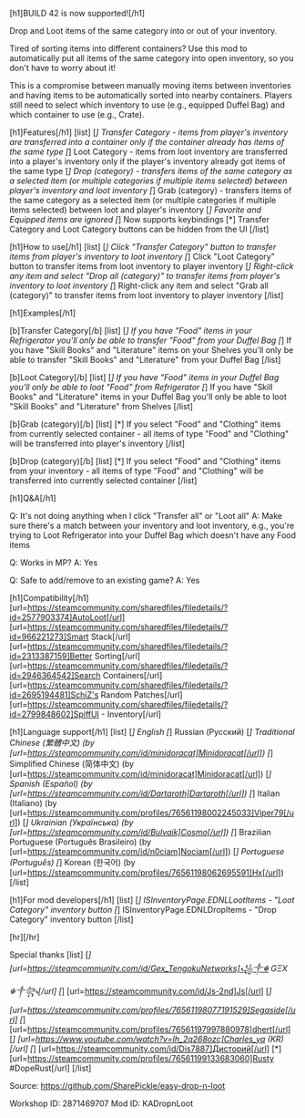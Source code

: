 [h1]BUILD 42 is now supported![/h1]

Drop and Loot items of the same category into or out of your inventory.

Tired of sorting items into different containers? Use this mod to automatically put all items of the same category into open inventory, so you don't have to worry about it!

This is a compromise between manually moving items between inventories and having items to be automatically sorted into nearby containers.
Players still need to select which inventory to use (e.g., equipped Duffel Bag) and which container to use (e.g., Crate).

[h1]Features[/h1]
[list]
[*] Transfer Category - items from player's inventory are transferred into a container only if the container already has items of the same type
[*] Loot Category - items from loot inventory are transferred into a player's inventory only if the player's inventory already got items of the same type
[*] Drop (category) - transfers items of the same category as a selected item (or multiple categories if multiple items selected) between player's inventory and loot inventory
[*] Grab (category) - transfers items of the same category as a selected item (or multiple categories if multiple items selected) between loot and player's inventory
[*] Favorite and Equipped items are ignored
[*] Now supports keybindings
[*] Transfer Category and Loot Category buttons can be hidden from the UI
[/list]

[h1]How to use[/h1]
[list]
[*] Click "Transfer Category" button to transfer items from player's inventory to loot inventory
[*] Click "Loot Category" button to transfer items from loot inventory to player inventory
[*] Right-click any item and select "Drop all (category)" to transfer items from player's inventory to loot inventory
[*] Right-click any item and select "Grab all (category)" to transfer items from loot inventory to player inventory
[/list]

[h1]Examples[/h1]

[b]Transfer Category[/b]
[list]
[*] If you have "Food" items in your Refrigerator you'll only be able to transfer "Food" from your Duffel Bag
[*] If you have "Skill Books"  and "Literature" items on your Shelves you'll only be able to transfer "Skill Books" and "Literature" from your Duffel Bag
[/list]

[b]Loot Category[/b]
[list]
[*] If you have "Food" items in your Duffel Bag you'll only be able to loot "Food" from Refrigerator
[*] If you have "Skill Books"  and "Literature" items in your Duffel Bag you'll only be able to loot "Skill Books" and "Literature" from Shelves
[/list]

[b]Grab (category)[/b]
[list]
[*] If you select "Food" and "Clothing" items from currently selected container - all items of type "Food" and "Clothing" will be transferred into player's inventory
[/list]

[b]Drop (category)[/b]
[list]
[*] If you select "Food" and "Clothing" items from your inventory - all items of type "Food" and "Clothing" will be transferred into currently selected container
[/list]

[h1]Q&A[/h1]

Q: It's not doing anything when I click "Transfer all" or "Loot all"
A: Make sure there's a match between your inventory and loot inventory, e.g., you're trying to Loot Refrigerator into your Duffel Bag which doesn't have any Food items

Q: Works in MP?
A: Yes

Q: Safe to add/remove to an existing game?
A: Yes

[h1]Compatibility[/h1]
[url=https://steamcommunity.com/sharedfiles/filedetails/?id=2577903374]AutoLoot[/url]
[url=https://steamcommunity.com/sharedfiles/filedetails/?id=966221273]Smart Stack[/url]
[url=https://steamcommunity.com/sharedfiles/filedetails/?id=2313387159]Better Sorting[/url]
[url=https://steamcommunity.com/sharedfiles/filedetails/?id=2946364542]Search Containers[/url]
[url=https://steamcommunity.com/sharedfiles/filedetails/?id=2695194481]SchiZ's Random Patches[/url]
[url=https://steamcommunity.com/sharedfiles/filedetails/?id=2799848602]SpiffUI - Inventory[/url]

[h1]Language support[/h1]
[list]
[*] English
[*] Russian (Русский)
[*] Traditional Chinese (繁體中文) (by [url=https://steamcommunity.com/id/minidoracat]Minidoracat[/url])
[*] Simplified Chinese (简体中文) (by [url=https://steamcommunity.com/id/minidoracat]Minidoracat[/url])
[*] Spanish (Español) (by [url=https://steamcommunity.com/id/Dartaroth]Dartaroth[/url])
[*] Italian (Italiano) (by [url=https://steamcommunity.com/profiles/76561198002245033]Viper79[/url])
[*] Ukrainian (Українська) (by [url=https://steamcommunity.com/id/Bulvaik]Cosmo[/url])
[*] Brazilian Portuguese (Português Brasileiro) (by [url=https://steamcommunity.com/id/n0ciam]Nociam[/url])
[*] Portuguese (Português)
[*] Korean (한국어) (by [url=https://steamcommunity.com/profiles/76561198062695591]Hx[/url])
[/list]

[h1]For mod developers[/h1]
[list]
[*] ISInventoryPage.EDNLLootItems - "Loot Category" inventory button
[*] ISInventoryPage.EDNLDropItems - "Drop Category" inventory button
[/list]


[hr][/hr]

Special thanks
[list]
[*] [url=https://steamcommunity.com/id/Gex_TengokuNetworks]꧁༒☬ GΞX ☬༒꧂[/url]
[*] [url=https://steamcommunity.com/id/Js-2nd]Js[/url]
[*] [url=https://steamcommunity.com/profiles/76561198077191529]Segaside[/url]
[*] [url=https://steamcommunity.com/profiles/76561197997880978]dhert[/url]
[*] [url=https://www.youtube.com/watch?v=Ih_2q268ozc]Charles_ya (KR)[/url]
[*] [url=https://steamcommunity.com/id/Dis7887]Диcтoрий[/url]
[*] [url=https://steamcommunity.com/profiles/76561199133683060]Rusty #DopeRust[/url]
[/list]

Source: https://github.com/SharePickle/easy-drop-n-loot

Workshop ID: 2871469707
Mod ID: KADropnLoot
